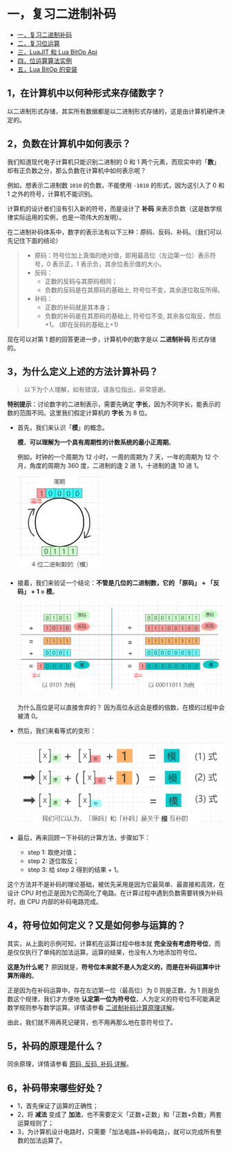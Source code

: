 # 一，复习二进制补码

- [一，复习二进制补码](./bit_two's_complement.md)
- [二，复习位运算](./bit_operations_review.md)
- [三，LuaJIT 和 Lua BitOp Api](./bit_LuaJIT_BitOp_Api.md)
- [四，位运算算法实例](./bit_bitwise_operation_example.md)
- [五，Lua BitOp 的安装](./bit_bitop_installation.md)

## 1，在计算机中以何种形式来存储数字？
以二进制形式存储，其实所有数据都是以二进制形式存储的，这是由计算机硬件决定的。

## 2，负数在计算机中如何表示？
我们知道现代电子计算机只能识别二进制的 0 和 1 两个元素，而现实中的「**数**」却有正负数之分，那么负数在计算机中如何表示呢？

例如，想表示二进制数 `1010` 的负数，不能使用 `-1010` 的形式，因为这引入了 0 和 1 之外的符号，计算机不能识别。

计算机的设计者们没有引入新的符号，而是设计了 **补码** 来表示负数（这是数学规律实际运用的实例，也是一项伟大的发明）。

在二进制补码体系中，数字的表示法有以下三种：原码、反码、补码。（我们可以先记住下面的结论）

> - 原码：符号位加上真值的绝对值，即用最高位（左边第一位）表示符号，0 表示正，1 表示负，其余位表示值的大小。
> - 反码：
>     - 正数的反码与其原码相同；
>     - 负数的反码是在其原码的基础上, 符号位不变，其余逐位取反所得。
> - 补码：
>     - 正数的补码就是其本身；
>     - 负数的补码是在其原码的基础上, 符号位不变, 其余各位取反，然后+1。 (即在反码的基础上+1)

现在可以对第 1 题的回答更进一步，计算机中的数字是以 **二进制补码** 形式存储的。

## 3，为什么定义上述的方法计算补码？

> 以下为个人理解，如有错误，请各位指出，非常感谢。

**特别提示**：讨论数字的二进制表示，需要先确定 **字长**，因为不同字长，能表示的数的范围不同。这里我们假定计算机的 **字长** 为 8 位。

- 首先，我们来认识「**模**」的概念。

  **模**，**可以理解为一个具有周期性的计数系统的最小正周期**。

  例如，时钟的一个周期为 12 小时，一周的周期为 7 天，一年的周期为 12 个月，角度的周期为 360 度，二进制的逢 2 进 1，十进制的逢 10 进 1。

  ![模的概念](../images/bit_1.png)

- 接着，我们来验证一个结论：**不管是几位的二进制数，它的 「原码」 + 「反码」 + 1 = 模**。

    ![](../images/bit_2.png)

    为什么高位是可以直接舍弃的？ 因为高位永远会是模的倍数，在模的过程中会被清 0。
- 然后，我们来看等式的变形：

    ![](../images/bit_3.png)


- 最后，再来回顾一下补码的计算方法，步骤如下：
  - step 1: 取绝对值；
  - step 2: 逐位取反；
  - step 3: 给 step 2 得到的结果 + 1。


这个方法并不是补码的理论基础，被优先采用是因为它最简单、最直接和高效，在设计 CPU 时也正是因为它而简化了电路。在计算过程中遇到负数需要转换为补码时，由 CPU 内部的补码电路完成。

## 4，符号位如何定义？又是如何参与运算的？
其实，从上面的示例可知，计算机在运算过程中根本就 **完全没有考虑符号位**，而是仅仅执行了单纯的加法运算。运算的结果，也没有人为地添加符号位。

**这是为什么呢？**
原因就是，**符号位本来就不是人为定义的，而是在补码运算中计算所得的**。

正是因为在补码运算中，存在左边第一位（最高位）为 0 则是正数，为 1 则是负数这个规律，我们才方便地 **认定第一位为符号位**，人为定义的符号位不可能满足数学规则参与数学运算。详情请参看 [二进制补码计算原理详解](https://blog.csdn.net/zhuozuozhi/article/details/80896838)。

由此，我们就不用再死记硬背，也不用再那么地在意符号位了。

## 5，补码的原理是什么？

同余原理，详情请参看 [原码, 反码, 补码 详解](https://www.cnblogs.com/zhangziqiu/archive/2011/03/30/ComputerCode.html)。

## 6，补码带来哪些好处？
- 1，首先保证了运算的正确性；
- 2，将 **减法** 变成了 **加法**，也不需要定义「正数+正数」和「正数+负数」两套运算规则了；
- 3，为计算机设计电路时，只需要「加法电路+补码电路」，就可以完成所有整数的加法运算了。
